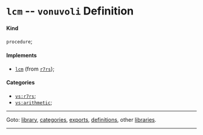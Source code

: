 

<a id='definition__vonuvoli__lcm'></a>

# `lcm` -- `vonuvoli` Definition


<a id='definition__vonuvoli__lcm__kind'></a>

#### Kind

`procedure`;


<a id='definition__vonuvoli__lcm__implements'></a>

#### Implements

 * [`lcm`](../../r7rs/definitions/lcm.md#definition__r7rs__lcm) (from [`r7rs`](../../r7rs/_index.md#library__r7rs));


<a id='definition__vonuvoli__lcm__categories'></a>

#### Categories

 * [`vs:r7rs`](../../vonuvoli/categories/vs_3a_r7rs.md#category__vonuvoli__vs_3a_r7rs);
 * [`vs:arithmetic`](../../vonuvoli/categories/vs_3a_arithmetic.md#category__vonuvoli__vs_3a_arithmetic);

----

Goto: [library](../../vonuvoli/_index.md#library__vonuvoli), [categories](../../vonuvoli/categories/_index.md#toc__vonuvoli__categories), [exports](../../vonuvoli/exports/_index.md#toc__vonuvoli__exports), [definitions](../../vonuvoli/definitions/_index.md#toc__vonuvoli__definitions), other [libraries](../../_libraries.md#toc__libraries).

----

